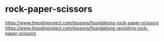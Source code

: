# rock-paper-scissors
https://www.theodinproject.com/lessons/foundations-rock-paper-scissors
https://www.theodinproject.com/lessons/foundations-revisiting-rock-paper-scissors

